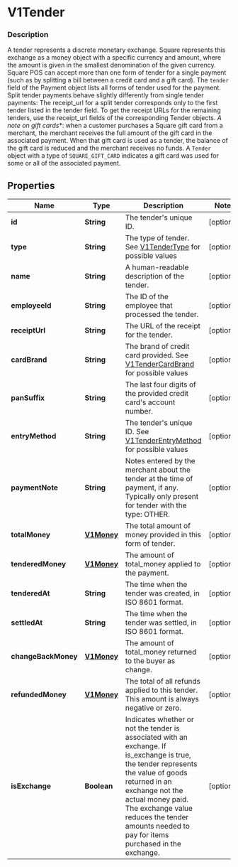 
# V1Tender

### Description

A tender represents a discrete monetary exchange. Square represents this exchange as a money object with a specific currency and amount, where the amount is given in the smallest denomination of the given currency.  Square POS can accept more than one form of tender for a single payment (such as by splitting a bill between a credit card and a gift card). The `tender` field of the Payment object lists all forms of tender used for the payment.  Split tender payments behave slightly differently from single tender payments:  The receipt_url for a split tender corresponds only to the first tender listed in the tender field. To get the receipt URLs for the remaining tenders, use the receipt_url fields of the corresponding Tender objects.  *A note on gift cards**: when a customer purchases a Square gift card from a merchant, the merchant receives the full amount of the gift card in the associated payment.  When that gift card is used as a tender, the balance of the gift card is reduced and the merchant receives no funds. A `Tender` object with a type of `SQUARE_GIFT_CARD` indicates a gift card was used for some or all of the associated payment.

## Properties
Name | Type | Description | Notes
------------ | ------------- | ------------- | -------------
**id** | **String** | The tender&#39;s unique ID. |  [optional]
**type** | **String** | The type of tender. See [V1TenderType](#type-v1tendertype) for possible values |  [optional]
**name** | **String** | A human-readable description of the tender. |  [optional]
**employeeId** | **String** | The ID of the employee that processed the tender. |  [optional]
**receiptUrl** | **String** | The URL of the receipt for the tender. |  [optional]
**cardBrand** | **String** | The brand of credit card provided. See [V1TenderCardBrand](#type-v1tendercardbrand) for possible values |  [optional]
**panSuffix** | **String** | The last four digits of the provided credit card&#39;s account number. |  [optional]
**entryMethod** | **String** | The tender&#39;s unique ID. See [V1TenderEntryMethod](#type-v1tenderentrymethod) for possible values |  [optional]
**paymentNote** | **String** | Notes entered by the merchant about the tender at the time of payment, if any. Typically only present for tender with the type: OTHER. |  [optional]
**totalMoney** | [**V1Money**](V1Money.md) | The total amount of money provided in this form of tender. |  [optional]
**tenderedMoney** | [**V1Money**](V1Money.md) | The amount of total_money applied to the payment. |  [optional]
**tenderedAt** | **String** | The time when the tender was created, in ISO 8601 format. |  [optional]
**settledAt** | **String** | The time when the tender was settled, in ISO 8601 format. |  [optional]
**changeBackMoney** | [**V1Money**](V1Money.md) | The amount of total_money returned to the buyer as change. |  [optional]
**refundedMoney** | [**V1Money**](V1Money.md) | The total of all refunds applied to this tender. This amount is always negative or zero. |  [optional]
**isExchange** | **Boolean** | Indicates whether or not the tender is associated with an exchange. If is_exchange is true, the tender represents the value of goods returned in an exchange not the actual money paid. The exchange value reduces the tender amounts needed to pay for items purchased in the exchange. |  [optional]



